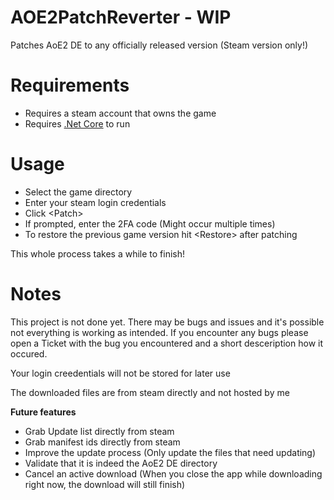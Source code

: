# AOE2PatchReverter - WIP

Patches AoE2 DE to any officially released version (Steam version only!)  

# Requirements

- Requires a steam account that owns the game
- Requires [.Net Core](https://dotnet.microsoft.com/download/dotnet-core/) to run

# Usage
- Select the game directory
- Enter your steam login credentials
- Click \<Patch>
- If prompted, enter the 2FA code (Might occur multiple times)
- To restore the previous game version hit \<Restore> after patching

This whole process takes a while to finish!

# Notes
This project is not done yet. There may be bugs and issues and it's possible not everything is working as intended. If you encounter any bugs please open a Ticket with the bug you encountered and a short desceription how it occured.

Your login creedentials will not be stored for later use

The downloaded files are from steam directly and not hosted by me

**Future features**
- Grab Update list directly from steam
- Grab manifest ids directly from steam
- Improve the update process (Only update the files that need updating)
- Validate that it is indeed the AoE2 DE directory
- Cancel an active download (When you close the app while downloading right now, the download will still finish)
